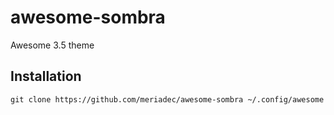 awesome-sombra
==============

Awesome 3.5 theme

## Installation

    git clone https://github.com/meriadec/awesome-sombra ~/.config/awesome
